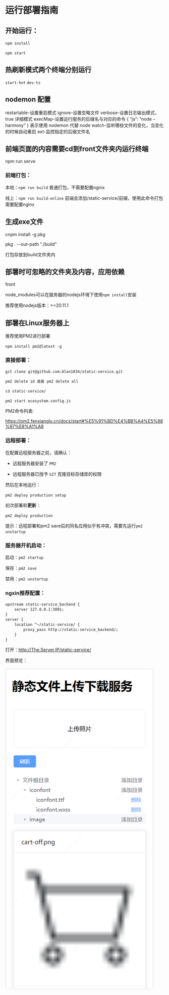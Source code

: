 # 运行部署指南

## 开始运行：

`npm install`

`npm start` 

## 热刷新模式两个终端分别运行

`start-hot`
`dev-ts`

## nodemon 配置

restartable-设置重启模式 
ignore-设置忽略文件 
verbose-设置日志输出模式，true 详细模式 
execMap-设置运行服务的后缀名与对应的命令 
{ 
“js”: “node –harmony”
} 
表示使用 nodemon 代替 node 
watch-监听哪些文件的变化，当变化的时候自动重启 
ext-监控指定的后缀文件名

## 前端页面的内容需要cd到front文件夹内运行终端

npm run serve

### 前端打包：

本地：`npm run build`
普通打包，不需要配置nginx

线上：`npm run build-online`
前端会添加/static-service/前缀，使用此命令打包需要配置nginx

## 生成exe文件

cnpm install -g pkg

pkg . --out-path "./build"

打包存放到build文件夹内

## 部署时可忽略的文件夹及内容，应用依赖

front 

node_modules可以在服务器的nodejs环境下使用`npm install`安装

推荐使用nodejs版本：\>=20.11.1

## 部署在Linux服务器上

推荐使用PM2进行部署

`npm install pm2@latest -g`

### 直接部署：

`git clone git@github.com:Alan1034/static-service.git`

`pm2 delete id 或者 pm2 delete all`

`cd static-service/`

`pm2 start ecosystem.config.js`

PM2命令列表:

https://pm2.fenxianglu.cn/docs/start#%E5%91%BD%E4%BB%A4%E5%88%97%E8%A1%A8

### 远程部署：

在配置远程服务器之前，请确认：

- 远程服务器安装了 `PM2`

- 远程服务器已授予 `GIT` 克隆目标存储库的权限

然后在本地运行：

`pm2 deploy production setup`

初次部署和**更新**：

`pm2 deploy production`

提示：远程部署和pm2 save后的同名应用似乎有冲突，需要先运行`pm2 unstartup`

### 服务器开机启动：

启动：`pm2 startup`

保存：`pm2 save`

禁用：`pm2 unstartup`

### ngxin推荐配置：

```
upstream static-service_backend {
    server 127.0.0.1:3001;
}
server {
    location ^~/static-service/ {        
        proxy_pass http://static-service_backend/;
    }
}
```

打开：http://The.Server.IP/static-service/

界面预览：

![image-20240313160639026](https://raw.githubusercontent.com/Alan1034/PicturesServer/main/PicGo_imgs/202403131606378.png)